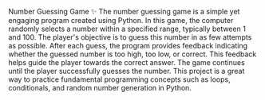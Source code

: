 Number Guessing Game ✨
The number guessing game is a simple yet engaging program created using Python. In this game, the computer randomly selects a number within a specified range, typically between 1 and 100. The player's objective is to guess this number in as few attempts as possible. After each guess, the program provides feedback indicating whether the guessed number is too high, too low, or correct. This feedback helps guide the player towards the correct answer. The game continues until the player successfully guesses the number. This project is a great way to practice fundamental programming concepts such as loops, conditionals, and random number generation in Python.
